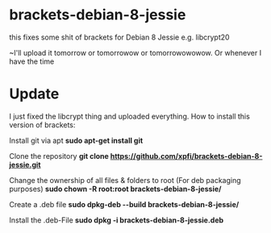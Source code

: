 # brackets-debian-8-jessie
this fixes some shit of brackets for Debian 8 Jessie e.g. libcrypt20

~I'll upload it tomorrow or tomorrowow or tomorrowowowow. Or whenever I have the time


# Update
I just fixed the libcrypt thing and uploaded everything.
How to install this version of brackets:

Install git via apt
**sudo apt-get install git**

Clone the repository
**git clone https://github.com/xpfi/brackets-debian-8-jessie.git**

Change the ownership of all files & folders to root (For deb packaging purposes)
**sudo chown -R root:root brackets-debian-8-jessie/**

Create a .deb file
**sudo dpkg-deb --build brackets-debian-8-jessie/**

Install the .deb-File
**sudo dpkg -i brackets-debian-8-jessie.deb**
